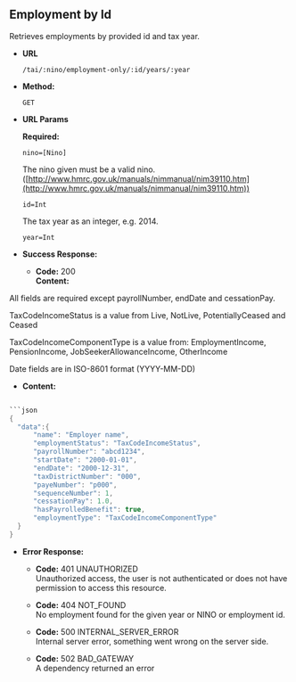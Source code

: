 Employment by Id
----------------
  Retrieves employments by provided id and tax year.

* **URL**

  `/tai/:nino/employment-only/:id/years/:year `

* **Method:**

  `GET`

*  **URL Params**

   **Required:**

   `nino=[Nino]`

   The nino given must be a valid nino. ([http://www.hmrc.gov.uk/manuals/nimmanual/nim39110.htm](http://www.hmrc.gov.uk/manuals/nimmanual/nim39110.htm))

   `id=Int`

   The tax year as an integer, e.g. 2014.

   `year=Int`

* **Success Response:**

  * **Code:** 200 <br />
    **Content:**

All fields are required except payrollNumber, endDate and cessationPay.

TaxCodeIncomeStatus is a value from Live, NotLive, PotentiallyCeased and Ceased

TaxCodeIncomeComponentType is a value from: EmploymentIncome, PensionIncome, JobSeekerAllowanceIncome, OtherIncome

Date fields are in ISO-8601 format (YYYY-MM-DD)
* **Content:**

```scala

```json
{
  "data":{
      "name": "Employer name",
      "employmentStatus": "TaxCodeIncomeStatus",
      "payrollNumber": "abcd1234",
      "startDate": "2000-01-01",
      "endDate": "2000-12-31",
      "taxDistrictNumber": "000",
      "payeNumber": "p000",
      "sequenceNumber": 1,
      "cessationPay": 1.0,
      "hasPayrolledBenefit": true,
      "employmentType": "TaxCodeIncomeComponentType"
  }
}
```

* **Error Response:**

    * **Code:** 401 UNAUTHORIZED <br />
      Unauthorized access, the user is not authenticated or does not have permission to access this resource. <br />

    * **Code:** 404 NOT_FOUND <br />
      No employment found for the given year or NINO or employment id.<br />

    * **Code:** 500 INTERNAL_SERVER_ERROR <br />
      Internal server error, something went wrong on the server side. <br />

    * **Code:** 502 BAD_GATEWAY <br />
      A dependency returned an error <br />
